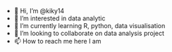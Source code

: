 - 👋 Hi, I’m @kiky14
- 👀 I’m interested in data analytic
- 🌱 I’m currently learning R, python, data visualisation
- 💞️ I’m looking to collaborate on data analysis project
- 📫 How to reach me here I am

<!---
kiky14/kiky14 is a ✨ special ✨ repository because its `README.md` (this file) appears on your GitHub profile.
You can click the Preview link to take a look at your changes.
--->
